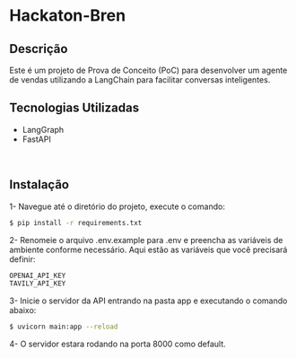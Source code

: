 # Hackaton-Bren

## Descrição

Este é um projeto de Prova de Conceito (PoC) para desenvolver um agente de vendas utilizando a LangChain para facilitar conversas inteligentes.
<br>

## Tecnologias Utilizadas
- LangGraph
- FastAPI

<br>

## Instalação
1- Navegue até o diretório do projeto, execute o comando:
```bash
$ pip install -r requirements.txt
```

2- Renomeie o arquivo .env.example para .env e preencha as variáveis de ambiente conforme necessário. Aqui estão as variáveis que você precisará definir:
```bash
OPENAI_API_KEY
TAVILY_API_KEY
```

3- Inicie o servidor da API entrando na pasta app e executando o comando abaixo:
```bash
$ uvicorn main:app --reload
```

4- O servidor estara rodando na porta 8000 como default.

<br>